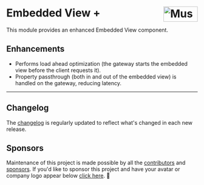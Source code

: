 # Embedded View + [<img src="https://cdn.mussonindustrial.com/files/public/images/emblem.svg" alt="Musson Industrial Logo" width="90" height="40" align="right">][embr]

This module provides an enhanced Embedded View component.

## Enhancements

- Performs load ahead optimization (the gateway starts the embedded view before the client requests it).
- Property passthrough (both in and out of the embedded view) is handled on the gateway, reducing latency.

---

## Changelog

The [changelog](https://github.com/mussonindustrial/embr/blob/main/modules/embr-chart-js/CHANGELOG.md) is regularly updated to reflect what's changed in each new release.

## Sponsors

Maintenance of this project is made possible by all the [contributors] and [sponsors].
If you'd like to sponsor this project and have your avatar or company logo appear below [click here](https://github.com/sponsors/mussonindustrial). 💖

[embr]: https://github.com/mussonindustrial/embr
[contributors]: https://github.com/JamesIves/github-pages-deploy-action/graphs/contributors
[sponsors]: https://github.com/sponsors/mussonindustrial
